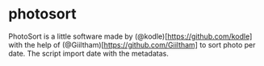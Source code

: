 # photosort

PhotoSort is a little software made by (@kodle)[https://github.com/kodle] with the help of (@Giiltham)[https://github.com/Giiltham] to sort photo per date. The script import date with the metadatas.
